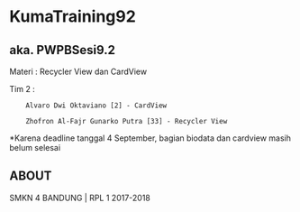 # KumaTraining92
## aka. PWPBSesi9.2

Materi : Recycler View dan CardView

Tim 2 : 

        Alvaro Dwi Oktaviano [2] - CardView

        Zhofron Al-Fajr Gunarko Putra [33] - Recycler View
        
*Karena deadline tanggal 4 September, bagian biodata dan cardview masih belum selesai
        
## ABOUT

SMKN 4 BANDUNG | RPL 1 2017-2018        
        
